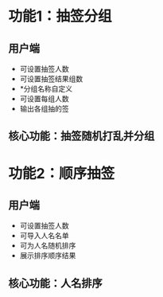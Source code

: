 # 功能1：抽签分组
## 用户端
- 可设置抽签人数
- 可设置抽签结果组数
- *分组名称自定义
- 可设置每组人数
- 输出各组抽的签

## 核心功能：抽签随机打乱并分组


# 功能2：顺序抽签
## 用户端
- 可设置抽签人数
- 可导入人名名单
- 可为人名随机排序
- 展示排序顺序结果
## 核心功能：人名排序
